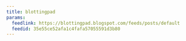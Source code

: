 ```yaml
---
title: blottingpad
params:
  feedlink: https://blottingpad.blogspot.com/feeds/posts/default
  feedid: 35e55ce52afa1c4fafa57055591d3b80
---
```

